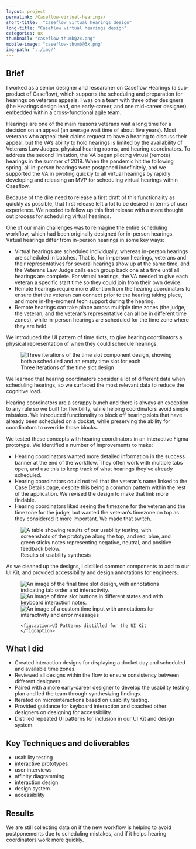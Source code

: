 ```yaml
---
layout: project
permalink: /Caseflow-virtual-hearings/
short-title:  "Caseflow virtual hearings design"
long-title: "Caseflow virtual hearings design"
categories: ux
thumbnail: "caseflow-thumb@2x.png"
mobile-image: "caseflow-thumb@3x.png"
img-path: '../img/'
---
```


## Brief ##

I worked as a senior designer and researcher on Caseflow Hearings (a sub-product of Caseflow), which supports the scheduling and preparation for hearings on veterans appeals. I was on a team with three other designers (the Hearings design lead, one early-career, and one mid-career designer) embedded within a cross-functional agile team.

Hearings are one of the main reasons veterans wait a long time for a decision on an appeal (an average wait time of about five years). Most veterans who appeal their claims request to have a hearing to discuss their appeal, but the VA’s ability to hold hearings is limited by the availability of Veterans Law Judges, physical hearing rooms, and hearing coordinators. To address the second limitation, the VA began piloting virtual (remote) hearings in the summer of 2019. When the pandemic hit the following spring, all in-person hearings were postponed indefinitely, and we supported the VA in pivoting quickly to all virtual hearings by rapidly developing and releasing an MVP for scheduling virtual hearings within Caseflow.

Because of the dire need to release a first draft of this functionality as quickly as possible, that first release left a lot to be desired in terms of user experience. We needed to follow up this first release with a more thought out process for scheduling virtual hearings.

One of our main challenges was to reimagine the entire scheduling workflow, which had been originally designed for in-person hearings. Virtual hearings differ from in-person hearings in some key ways:

* Virtual hearings are scheduled individually, whereas in-person hearings are scheduled in batches. That is, for in-person hearings, veterans and their representatives for several hearings show up at the same time, and the Veterans Law Judge calls each group back one at a time until all hearings are complete. For virtual hearings, the VA needed to give each veteran a specific start time so they could join from their own device.
* Remote hearings require more attention from the hearing coordinators to ensure that the veteran can connect prior to the hearing taking place, and more in-the-moment tech support during the hearing.
* Remote hearings can take place across multiple time zones (the judge, the veteran, and the veteran’s representative can all be in different time zones), while in-person hearings are scheduled for the time zone where they are held.

We introduced the UI pattern of time slots, to give hearing coordinators a physical representation of when they could schedule hearings.

<figure>
	<img src="{{ page.img-path }}/virtualhearings-timeslotevolution@2x.png" alt="Three iterations of the time slot component design, showing both a scheduled and an empty time slot for each" />
	<figcaption> Three iterations of the time slot design
	</figcaption>
</figure>
We learned that hearing coordinators consider a lot of different data when scheduling hearings, so we surfaced the most relevant data to reduce the cognitive load.

Hearing coordinators are a scrappy bunch and there is always an exception to any rule so we built for flexibility, while helping coordinators avoid simple mistakes. We introduced functionality to block off hearing slots that have already been scheduled on a docket, while preserving the ability for coordinators to override those blocks.

We tested these concepts with hearing coordinators in an interactive Figma prototype. We identified a number of improvements to make:

* Hearing coordinators wanted more detailed information in the success banner at the end of the workflow. They often work with multiple tabs open, and use this to keep track of what hearings they’ve already scheduled.
* Hearing coordinators could not tell that the veteran’s name linked to the Case Details page, despite this being a common pattern within the rest of the application. We revised the design to make that link more findable.
* Hearing coordinators liked seeing the timezone for the veteran and the timezone for the judge, but wanted the veteran’s timezone on top as they considered it more important. We made that switch.

<figure>
	<img src="{{ page.img-path }}/virtualhearings-usabilitytesting@2x.png" alt="A table showing results of our usability testing, with screenshots of the prototype along the top, and red, blue, and green sticky notes representing negative, neutral, and positive feedback below." />
	<figcaption> Results of usability synthesis
	</figcaption>
</figure>

As we cleaned up the designs, I distilled common components to add to our UI Kit, and provided accessibility and design annotations for engineers.

<figure>
	<img src="{{ page.img-path }}/virtualhearings-timeslot@2x.png" alt="An image of the final time slot design, with annotations indicating tab order and interactivity." />
	<img src="{{ page.img-path }}/virtualhearings-timebutton@2x.png" alt="An image of time slot buttons in different states and with keyboard interaction notes." />
	<img src="{{ page.img-path }}/virtualhearings-custominput@2x.png" alt="An image of a custom time input with annotations for interactivity and error messages" />

	<figcaption>UI Patterns distilled for the UI Kit
	</figcaption>
</figure>

## What I did ##
* Created interaction designs for displaying a docket day and scheduled and available time zones.
* Reviewed all designs within the flow to ensure consistency between different designers.
* Paired with a more early-career designer to develop the usability testing plan and led the team through synthesizing findings.
* Iterated on microinteractions based on usability testing.
* Provided guidance for keyboard interaction and coached other designers on designing for accessibility.
* Distilled repeated UI patterns for inclusion in our UI Kit and design system.


## Key Techniques and deliverables ##
<ul class="skill-pills">
<li>usability testing</li>
<li>interactive prototypes</li>
<li>user interviews</li>
<li>affinity diagramming</li>
<li>interaction design</li>
<li>design system</li>
<li>accessibility</li>
</ul>

## Results ##
We are still collecting data on if the new workflow is helping to avoid postponements due to scheduling mistakes, and if it helps hearing coordinators work more quickly.

